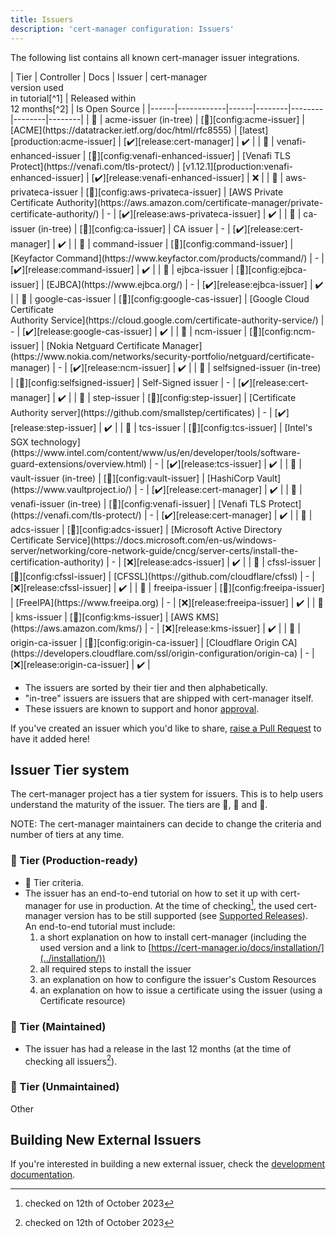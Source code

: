 ```yaml
---
title: Issuers
description: 'cert-manager configuration: Issuers'
---
```


The following list contains all known cert-manager issuer integrations.

<div className="rotate">
| Tier | Controller | Docs | Issuer | cert-manager<br/>version used<br/>in tutorial[^1] | Released within<br/>12 months[^2] | Is Open Source |
|------|------------|------|--------|--------|--------|--------|
| 🥇 | acme-issuer (in-tree)        | [📄][config:acme-issuer] | [ACME](https://datatracker.ietf.org/doc/html/rfc8555) | [latest][production:acme-issuer] | [✔️][release:cert-manager] | ✔️ |
| 🥇 | venafi-enhanced-issuer       | [📄][config:venafi-enhanced-issuer] | [Venafi TLS Protect](https://venafi.com/tls-protect/) | [v1.12.1][production:venafi-enhanced-issuer] | [✔️][release:venafi-enhanced-issuer] | ❌ |
| 🥈 | aws-privateca-issuer         | [📄][config:aws-privateca-issuer] | [AWS Private Certificate Authority](https://aws.amazon.com/certificate-manager/private-certificate-authority/) | - | [✔️][release:aws-privateca-issuer] | ✔️ |
| 🥈 | ca-issuer (in-tree)          | [📄][config:ca-issuer] | CA issuer | - | [✔️][release:cert-manager] | ✔️ |
| 🥈 | command-issuer               | [📄][config:command-issuer] | [Keyfactor Command](https://www.keyfactor.com/products/command/) | - | [✔️][release:command-issuer] | ✔️ |
| 🥈 | ejbca-issuer                 | [📄][config:ejbca-issuer] | [EJBCA](https://www.ejbca.org/) | - | [✔️][release:ejbca-issuer] | ✔️ |
| 🥈 | google-cas-issuer            | [📄][config:google-cas-issuer] | [Google Cloud Certificate<br/>Authority Service](https://cloud.google.com/certificate-authority-service/) | - | [✔️][release:google-cas-issuer] | ✔️ |
| 🥈 | ncm-issuer                   | [📄][config:ncm-issuer] | [Nokia Netguard Certificate Manager](https://www.nokia.com/networks/security-portfolio/netguard/certificate-manager) | - | [✔️][release:ncm-issuer] | ✔️ |
| 🥈 | selfsigned-issuer (in-tree)  | [📄][config:selfsigned-issuer] | Self-Signed issuer | - | [✔️][release:cert-manager] | ✔️ |
| 🥈 | step-issuer                  | [📄][config:step-issuer] | [Certificate Authority server](https://github.com/smallstep/certificates) | - | [✔️][release:step-issuer] | ✔️ |
| 🥈 | tcs-issuer                   | [📄][config:tcs-issuer] | [Intel's SGX technology](https://www.intel.com/content/www/us/en/developer/tools/software-guard-extensions/overview.html) | - | [✔️][release:tcs-issuer] | ✔️ |
| 🥈 | vault-issuer (in-tree)       | [📄][config:vault-issuer] | [HashiCorp Vault](https://www.vaultproject.io/) | - | [✔️][release:cert-manager] | ✔️ |
| 🥈 | venafi-issuer (in-tree)      | [📄][config:venafi-issuer] | [Venafi TLS Protect](https://venafi.com/tls-protect/) | - | [✔️][release:cert-manager] | ✔️ |
| 🥉 | adcs-issuer                  | [📄][config:adcs-issuer] | [Microsoft Active Directory<br/>Certificate Service](https://docs.microsoft.com/en-us/windows-server/networking/core-network-guide/cncg/server-certs/install-the-certification-authority) | - | [❌][release:adcs-issuer] | ✔️ |
| 🥉 | cfssl-issuer                 | [📄][config:cfssl-issuer] | [CFSSL](https://github.com/cloudflare/cfssl) | - | [❌][release:cfssl-issuer] | ✔️ |
| 🥉 | freeipa-issuer               | [📄][config:freeipa-issuer] | [FreeIPA](https://www.freeipa.org) | - | [❌][release:freeipa-issuer] | ✔️ |
| 🥉 | kms-issuer                   | [📄][config:kms-issuer] | [AWS KMS](https://aws.amazon.com/kms/) | - | [❌][release:kms-issuer] | ✔️ |
| 🥉 | origin-ca-issuer             | [📄][config:origin-ca-issuer] | [Cloudflare Origin CA](https://developers.cloudflare.com/ssl/origin-configuration/origin-ca) | - | [❌][release:origin-ca-issuer] | ✔️ |
</div>

[production:venafi-enhanced-issuer]: https://platform.jetstack.io/documentation/academy/issue-and-approve-certificates-with-venafi-control-plane
[production:acme-issuer]: ../tutorials/getting-started-aks-letsencrypt/README.md

[//]: # (Configuration docs)

[config:venafi-enhanced-issuer]: https://platform.jetstack.io/documentation/configuration/venafi-enhanced-issuer
[config:acme-issuer]: ./acme.md

[config:aws-privateca-issuer]: https://github.com/cert-manager/aws-privateca-issuer
[config:selfsigned-issuer]: ./selfsigned.md
[config:ca-issuer]: ./ca.md
[config:vault-issuer]: ./vault.md
[config:venafi-issuer]: ./venafi.md
[config:step-issuer]: https://github.com/smallstep/step-issuer
[config:origin-ca-issuer]: https://github.com/cloudflare/origin-ca-issuer
[config:ncm-issuer]: https://github.com/nokia/ncm-issuer
[config:tcs-issuer]: https://github.com/intel/trusted-certificate-issuer
[config:google-cas-issuer]: https://github.com/jetstack/google-cas-issuer
[config:ejbca-issuer]: https://github.com/Keyfactor/ejbca-cert-manager-issuer
[config:command-issuer]: https://github.com/Keyfactor/command-cert-manager-issuer

[config:kms-issuer]: https://github.com/Skyscanner/kms-issuer
[config:freeipa-issuer]: https://github.com/guilhem/freeipa-issuer
[config:adcs-issuer]: https://github.com/nokia/adcs-issuer
[config:cfssl-issuer]: https://gerrit.wikimedia.org/r/plugins/gitiles/operations/software/cfssl-issuer

[//]: # (Release pages)

[release:venafi-enhanced-issuer]: https://platform.jetstack.io/documentation/installation/venafi-enhanced-issuer/
[release:cert-manager]: ../releases/README.md

[release:aws-privateca-issuer]: https://github.com/cert-manager/aws-privateca-issuer/releases
[release:step-issuer]: https://github.com/smallstep/step-issuer/releases
[release:origin-ca-issuer]: https://github.com/cloudflare/origin-ca-issuer/releases
[release:ncm-issuer]: https://github.com/nokia/ncm-issuer/releases
[release:tcs-issuer]: https://github.com/intel/trusted-certificate-issuer/releases
[release:google-cas-issuer]: https://github.com/jetstack/google-cas-issuer/releases
[release:ejbca-issuer]: https://github.com/Keyfactor/ejbca-cert-manager-issuer/tags
[release:command-issuer]: https://github.com/Keyfactor/command-cert-manager-issuer/releases

[release:kms-issuer]: https://github.com/Skyscanner/kms-issuer/releases
[release:freeipa-issuer]: https://github.com/guilhem/freeipa-issuer/releases
[release:adcs-issuer]: https://github.com/nokia/adcs-issuer/releases
[release:cfssl-issuer]: https://gerrit.wikimedia.org/r/plugins/gitiles/operations/software/cfssl-issuer/+refs

- The issuers are sorted by their tier and then alphabetically.
- "in-tree" issuers are issuers that are shipped with cert-manager itself.
- These issuers are known to support and honor [approval](https://cert-manager.io/docs/concepts/certificaterequest/#approval).

If you've created an issuer which you'd like to share,
[raise a Pull Request](https://github.com/cert-manager/website/pulls) to have it added here!

## Issuer Tier system

The cert-manager project has a tier system for issuers. This is to help users
understand the maturity of the issuer.
The tiers are 🥇, 🥈 and 🥉.

NOTE: The cert-manager maintainers can decide to change the criteria and number
of tiers at any time.

### 🥇 Tier (Production-ready)

- 🥈 Tier criteria.
- The issuer has an end-to-end tutorial on how to set it up with cert-manager for use in production.
At the time of checking[^1], the used cert-manager version has to be still supported (see [Supported Releases](../releases/README.md)).  
An end-to-end tutorial must include:
  1. a short explanation on how to install cert-manager (including the used version and a link to [https://cert-manager.io/docs/installation/](../installation/))
  2. all required steps to install the issuer
  3. an explanation on how to configure the issuer's Custom Resources
  4. an explanation on how to issue a certificate using the issuer (using a Certificate resource)

### 🥈 Tier (Maintained)

- The issuer has had a release in the last 12 months (at the time of checking all issuers[^2]).

### 🥉 Tier (Unmaintained)

Other

[^1]: checked on 12th of October 2023
[^2]: checked on 12th of October 2023

## Building New External Issuers

If you're interested in building a new external issuer, check the [development documentation](../contributing/external-issuers.md).
